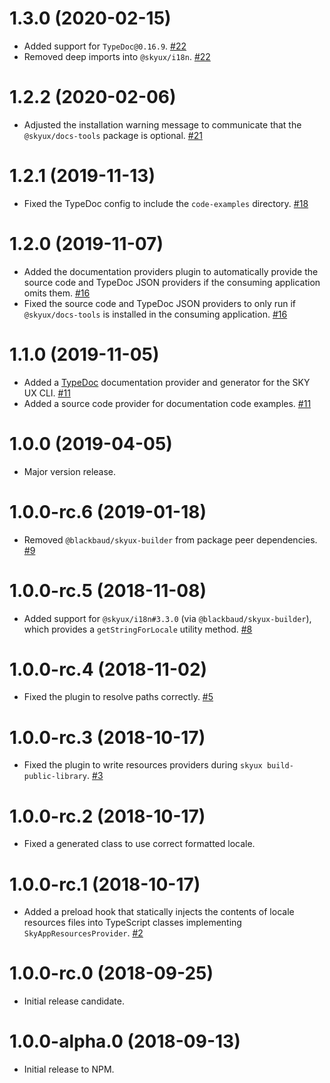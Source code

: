 # 1.3.0 (2020-02-15)

- Added support for `TypeDoc@0.16.9`. [#22](https://github.com/blackbaud/skyux-builder-plugin-skyux/pull/22)
- Removed deep imports into `@skyux/i18n`. [#22](https://github.com/blackbaud/skyux-builder-plugin-skyux/pull/22)

# 1.2.2 (2020-02-06)

- Adjusted the installation warning message to communicate that the `@skyux/docs-tools` package is optional. [#21](https://github.com/blackbaud/skyux-builder-plugin-skyux/pull/21)

# 1.2.1 (2019-11-13)

- Fixed the TypeDoc config to include the `code-examples` directory. [#18](https://github.com/blackbaud/skyux-builder-plugin-skyux/pull/18)

# 1.2.0 (2019-11-07)

- Added the documentation providers plugin to automatically provide the source code and TypeDoc JSON providers if the consuming application omits them. [#16](https://github.com/blackbaud/skyux-builder-plugin-skyux/pull/16)
- Fixed the source code and TypeDoc JSON providers to only run if `@skyux/docs-tools` is installed in the consuming application. [#16](https://github.com/blackbaud/skyux-builder-plugin-skyux/pull/16)

# 1.1.0 (2019-11-05)

- Added a [TypeDoc](https://typedoc.org/) documentation provider and generator for the SKY UX CLI. [#11](https://github.com/blackbaud/skyux-builder-plugin-skyux/pull/11)
- Added a source code provider for documentation code examples. [#11](https://github.com/blackbaud/skyux-builder-plugin-skyux/pull/11)

# 1.0.0 (2019-04-05)

- Major version release.

# 1.0.0-rc.6 (2019-01-18)

- Removed `@blackbaud/skyux-builder` from package peer dependencies. [#9](https://github.com/blackbaud/skyux-builder-plugin-skyux/pull/9)

# 1.0.0-rc.5 (2018-11-08)

- Added support for `@skyux/i18n#3.3.0` (via `@blackbaud/skyux-builder`), which provides a `getStringForLocale` utility method. [#8](https://github.com/blackbaud/skyux-builder-plugin-skyux/pull/8)

# 1.0.0-rc.4 (2018-11-02)

- Fixed the plugin to resolve paths correctly. [#5](https://github.com/blackbaud/skyux-builder-plugin-skyux/pull/5)

# 1.0.0-rc.3 (2018-10-17)

- Fixed the plugin to write resources providers during `skyux build-public-library`. [#3](https://github.com/blackbaud/skyux-builder-plugin-skyux/pull/3)

# 1.0.0-rc.2 (2018-10-17)

- Fixed a generated class to use correct formatted locale.

# 1.0.0-rc.1 (2018-10-17)

- Added a preload hook that statically injects the contents of locale resources files into TypeScript classes implementing `SkyAppResourcesProvider`. [#2](https://github.com/blackbaud/skyux-builder-plugin-skyux/pull/2)

# 1.0.0-rc.0 (2018-09-25)

- Initial release candidate.

# 1.0.0-alpha.0 (2018-09-13)

- Initial release to NPM.
